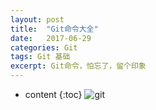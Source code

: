 ```yaml
---
layout: post
title:  "Git命令大全"
date:   2017-06-29
categories: Git
tags: Git 基础
excerpt: Git命令，怕忘了，留个印象
---
```


* content
{:toc}
![git](http://o9sr52njy.bkt.clouddn.com/git.png)
